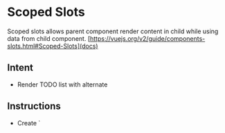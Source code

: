 # Scoped Slots

Scoped slots allows parent component render content in child while using data from child component. [https://vuejs.org/v2/guide/components-slots.html#Scoped-Slots](docs)

## Intent

- Render TODO list with alternate

## Instructions

- Create `
